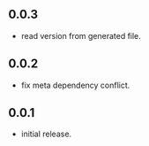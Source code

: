## 0.0.3
  - read version from generated file.

## 0.0.2
  - fix meta dependency conflict.

## 0.0.1
  - initial release.
